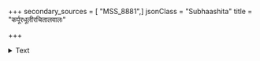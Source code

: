 +++
secondary_sources = [ "MSS_8881",]
jsonClass = "Subhaashita"
title = "कर्पूरधूलीरचितालवालः"

+++

<details><summary>Text</summary>

कर्पूरधूलीरचितालवालः कस्तूरिकाकुङ्कुमलिप्तदेहः।  
सुवर्णकुम्भैः परिषिच्यमानो निजं गुणं मुञ्चति किं पलाण्डुः॥
</details>

